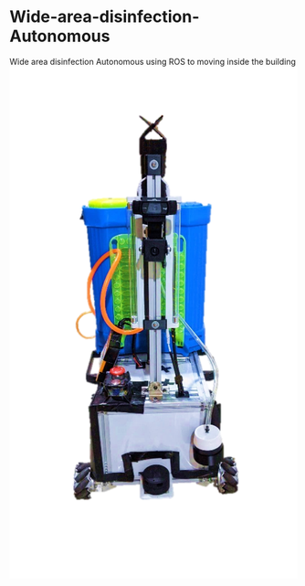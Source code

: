 # Wide-area-disinfection-Autonomous
Wide area disinfection Autonomous using ROS to moving inside the building
![image](https://github.com/ALGER0221/Wide-area-disinfection-Autonomous/blob/main/1.png)
